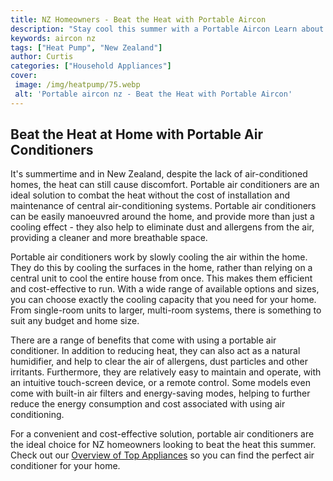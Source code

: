 ```yaml
---
title: NZ Homeowners - Beat the Heat with Portable Aircon
description: "Stay cool this summer with a Portable Aircon Learn about the benefits of portable air conditioners for NZ Homeowners and how to choose the right unit for your home"
keywords: aircon nz
tags: ["Heat Pump", "New Zealand"]
author: Curtis
categories: ["Household Appliances"]
cover: 
 image: /img/heatpump/75.webp
 alt: 'Portable aircon nz - Beat the Heat with Portable Aircon'
---
```

## Beat the Heat at Home with Portable Air Conditioners

It's summertime and in New Zealand, despite the lack of air-conditioned homes, the heat can still cause discomfort. Portable air conditioners are an ideal solution to combat the heat without the cost of installation and maintenance of central air-conditioning systems. Portable air conditioners can be easily manoeuvred around the home, and provide more than just a cooling effect - they also help to eliminate dust and allergens from the air, providing a cleaner and more breathable space.

Portable air conditioners work by slowly cooling the air within the home. They do this by cooling the surfaces in the home, rather than relying on a central unit to cool the entire house from once. This makes them efficient and cost-effective to run. With a wide range of available options and sizes, you can choose exactly the cooling capacity that you need for your home. From single-room units to larger, multi-room systems, there is something to suit any budget and home size.

There are a range of benefits that come with using a portable air conditioner. In addition to reducing heat, they can also act as a natural humidifier, and help to clear the air of allergens, dust particles and other irritants. Furthermore, they are relatively easy to maintain and operate, with an intuitive touch-screen device, or a remote control. Some models even come with built-in air filters and energy-saving modes, helping to further reduce the energy consumption and cost associated with using air conditioning.

For a convenient and cost-effective solution, portable air conditioners are the ideal choice for NZ homeowners looking to beat the heat this summer. Check out our [Overview of Top Appliances](./pages/appliance-overview) so you can find the perfect air conditioner for your home.
